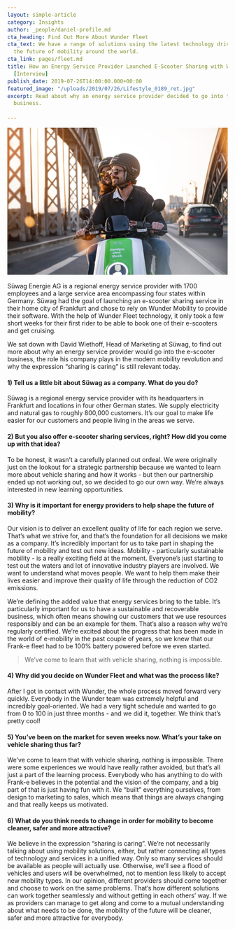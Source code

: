 ```yaml
---
layout: simple-article
category: Insights
author: _people/daniel-profile.md
cta_heading: Find Out More About Wunder Fleet
cta_text: We have a range of solutions using the latest technology driving forward
  the future of mobility around the world.
cta_link: pages/fleet.md
title: How an Energy Service Provider Launched E-Scooter Sharing with Wunder Fleet
  [Interview]
publish_date: 2019-07-26T14:00:00.000+00:00
featured_image: "/uploads/2019/07/26/Lifestyle_0189_ret.jpg"
excerpt: Read about why an energy service provider decided to go into the e-scooter
  business.

---
```

![](/uploads/2019/07/26/Lifestyle_0189_ret.jpg)

Süwag Energie AG is a regional energy service provider with 1700 employees and a large service area encompassing four states within Germany. Süwag had the goal of launching an e-scooter sharing service in their home city of Frankfurt and chose to rely on Wunder Mobility to provide their software. With the help of Wunder Fleet technology, it only took a few short weeks for their first rider to be able to book one of their e-scooters and get cruising.

We sat down with David Wiethoff, Head of Marketing at Süwag, to find out more about why an energy service provider would go into the e-scooter business, the role his company plays in the modern mobility revolution and why the expression “sharing is caring” is still relevant today.

#### 1) Tell us a little bit about Süwag as a company. What do you do?

Süwag is a regional energy service provider with its headquarters in Frankfurt and locations in four other German states. We supply electricity and natural gas to roughly 800,000 customers. It’s our goal to make life easier for our customers and people living in the areas we serve.

#### 2) But you also offer e-scooter sharing services, right? How did you come up with that idea?

To be honest, it wasn’t a carefully planned out ordeal. We were originally just on the lookout for a strategic partnership because we wanted to learn more about vehicle sharing and how it works - but then our partnership ended up not working out, so we decided to go our own way. We’re always interested in new learning opportunities.

#### 3) Why is it important for energy providers to help shape the future of mobility?

Our vision is to deliver an excellent quality of life for each region we serve. That’s what we strive for, and that’s the foundation for all decisions we make as a company. It’s incredibly important for us to take part in shaping the future of mobility and test out new ideas. Mobility - particularly sustainable mobility - is a really exciting field at the moment. Everyone’s just starting to test out the waters and lot of innovative industry players are involved. We want to understand what moves people. We want to help them make their lives easier and improve their quality of life through the reduction of CO2 emissions.

We’re defining the added value that energy services bring to the table. It’s particularly important for us to have a sustainable and recoverable business, which often means showing our customers that we use resources responsibly and can be an example for them. That’s also a reason why we’re regularly certified. We’re excited about the progress that has been made in the world of e-mobility in the past couple of years, so we knew that our Frank-e fleet had to be 100% battery powered before we even started.

> We’ve come to learn that with vehicle sharing, nothing is impossible.

#### 4) Why did you decide on Wunder Fleet and what was the process like?

After I got in contact with Wunder, the whole process moved forward very quickly. Everybody in the Wunder team was extremely helpful and incredibly goal-oriented. We had a very tight schedule and wanted to go from 0 to 100 in just three months - and we did it, together. We think that’s pretty cool!

#### 5) You’ve been on the market for seven weeks now. What’s your take on vehicle sharing thus far?

We’ve come to learn that with vehicle sharing, nothing is impossible. There were some experiences we would have really rather avoided, but that’s all just a part of the learning process. Everybody who has anything to do with Frank-e believes in the potential and the vision of the company, and a big part of that is just having fun with it. We “built” everything ourselves, from design to marketing to sales, which means that things are always changing and that really keeps us motivated.

#### 6) What do you think needs to change in order for mobility to become cleaner, safer and more attractive?

We believe in the expression “sharing is caring”. We’re not necessarily talking about using mobility solutions, either, but rather connecting all types of technology and services in a unified way. Only so many services should be available as people will actually use. Otherwise, we’ll see a flood of vehicles and users will be overwhelmed, not to mention less likely to accept new mobility types. In our opinion, different providers should come together and choose to work on the same problems. That’s how different solutions can work together seamlessly and without getting in each others’ way. If we as providers can manage to get along and come to a mutual understanding about what needs to be done, the mobility of the future will be cleaner, safer and more attractive for everybody.